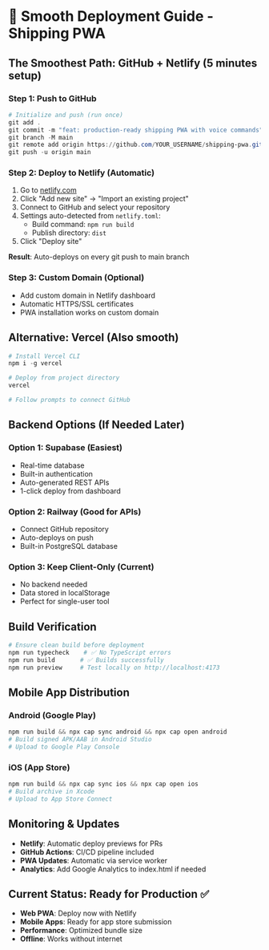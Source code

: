 # 🚀 Smooth Deployment Guide - Shipping PWA

## The Smoothest Path: GitHub + Netlify (5 minutes setup)

### Step 1: Push to GitHub
```powershell
# Initialize and push (run once)
git add .
git commit -m "feat: production-ready shipping PWA with voice commands"
git branch -M main
git remote add origin https://github.com/YOUR_USERNAME/shipping-pwa.git
git push -u origin main
```

### Step 2: Deploy to Netlify (Automatic)
1. Go to [netlify.com](https://netlify.com)
2. Click "Add new site" → "Import an existing project"
3. Connect to GitHub and select your repository
4. Settings auto-detected from `netlify.toml`:
   - Build command: `npm run build`
   - Publish directory: `dist`
5. Click "Deploy site"

**Result**: Auto-deploys on every git push to main branch

### Step 3: Custom Domain (Optional)
- Add custom domain in Netlify dashboard
- Automatic HTTPS/SSL certificates
- PWA installation works on custom domain

## Alternative: Vercel (Also smooth)
```powershell
# Install Vercel CLI
npm i -g vercel

# Deploy from project directory  
vercel

# Follow prompts to connect GitHub
```

## Backend Options (If Needed Later)

### Option 1: Supabase (Easiest)
- Real-time database
- Built-in authentication
- Auto-generated REST APIs
- 1-click deploy from dashboard

### Option 2: Railway (Good for APIs)
- Connect GitHub repository
- Auto-deploys on push
- Built-in PostgreSQL database

### Option 3: Keep Client-Only (Current)
- No backend needed
- Data stored in localStorage
- Perfect for single-user tool

## Build Verification
```powershell
# Ensure clean build before deployment
npm run typecheck    # ✅ No TypeScript errors
npm run build       # ✅ Builds successfully  
npm run preview     # Test locally on http://localhost:4173
```

## Mobile App Distribution

### Android (Google Play)
```powershell
npm run build && npx cap sync android && npx cap open android
# Build signed APK/AAB in Android Studio
# Upload to Google Play Console
```

### iOS (App Store)
```powershell
npm run build && npx cap sync ios && npx cap open ios
# Build archive in Xcode
# Upload to App Store Connect
```

## Monitoring & Updates
- **Netlify**: Automatic deploy previews for PRs
- **GitHub Actions**: CI/CD pipeline included
- **PWA Updates**: Automatic via service worker
- **Analytics**: Add Google Analytics to index.html if needed

## Current Status: Ready for Production ✅
- **Web PWA**: Deploy now with Netlify
- **Mobile Apps**: Ready for app store submission
- **Performance**: Optimized bundle size
- **Offline**: Works without internet